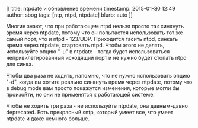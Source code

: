 [[
title: ntpdate и обновление времени
timestamp: 2015-01-30 12:49
author: sbog
tags: [ntp, ntpd, ntpdate]
blurb: auto
]]

Многие знают, что при работающем ntpd нельзя просто так синкнуть время
через ntpdate, потому что он попытается использовать тот же самый порт,
что и ntpd - 123/UDP. Приходится гасить ntpd, синкать время через
ntpdate, стартовать ntpd. Чтобы этого не делать, используйте опцию "-u"
в ntpdate - тогда будет использоваться непривилегированный исходящий
порт и не нужно будет стопать ntpd для синка.

Чтобы два раза не ходить, напомню, что не нужно использовать опцию "-d",
когда вы хотите реально синкнуть время через ntpdate, потому что в debug
mode вам просто покажутся изменения, которые могли бы произойти, но они
не применятся к работающей системе.

Чтобы не ходить три раза - не используйте ntpdate, она давным-давно
deprecated. Есть прекрасный sntp, который умеет все, что умеет ntpdate и
даже немного больше.
